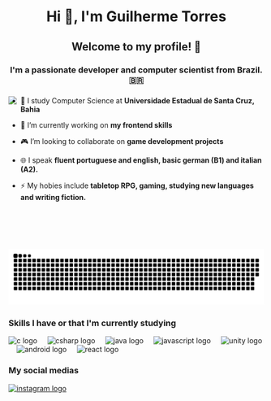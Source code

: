 <h1 align="center">Hi 👋, I'm Guilherme Torres</h1>
<h2 align="center">Welcome to my profile! 👋</h2>
<h3 align="center">I'm a passionate developer and computer scientist from Brazil. 🇧🇷</h3>

###

<img align="left" height="300" src="https://imagens.mdig.com.br/arte/GIFs_contam_historinhas_cotidiano_Guillaume_Kurkdjian_017.gif"  />

###

- 📝 I study Computer Science at **Universidade Estadual de Santa Cruz, Bahia**

- 🔭 I’m currently working on **my frontend skills**

- 🎮 I’m looking to collaborate on **game development projects**

- 🌐 I speak **fluent portuguese and english, basic german (B1) and italian (A2).**

- ⚡ My hobies include **tabletop RPG, gaming, studying new languages and writing fiction.**

###

![snake gif](https://github.com/Guimats7/Guimats7/blob/output/github-snake-dark.svg)

###

<h3 align="left">Skills I have or that I'm currently studying</h3>
<div align="left">
  <img src="https://cdn.jsdelivr.net/gh/devicons/devicon/icons/c/c-original.svg" height="40" alt="c logo"  />
  <img width="12" />
  <img src="https://cdn.jsdelivr.net/gh/devicons/devicon/icons/csharp/csharp-original.svg" height="40" alt="csharp logo"  />
  <img width="12" />
  <img src="https://cdn.jsdelivr.net/gh/devicons/devicon/icons/java/java-original.svg" height="40" alt="java logo"  />
  <img width="12" />
  <img src="https://cdn.jsdelivr.net/gh/devicons/devicon/icons/javascript/javascript-original.svg" height="40" alt="javascript logo"  />
  <img width="12" />
  <img src="https://cdn.jsdelivr.net/gh/devicons/devicon/icons/unity/unity-original.svg" height="40" alt="unity logo"  />
  <img width="12" />
  <img src="https://cdn.jsdelivr.net/gh/devicons/devicon/icons/android/android-original.svg" height="40" alt="android logo"  />
  <img width="12" />
  <img src="https://cdn.jsdelivr.net/gh/devicons/devicon/icons/react/react-original.svg" height="40" alt="react logo"  />
</div>

###

<h3 align="left">My social medias</h3>
<div align="left">
  <a href="https://www.instagram.com/paradisorium/" target="_blank">
    <img src="https://raw.githubusercontent.com/maurodesouza/profile-readme-generator/master/src/assets/icons/social/instagram/default.svg" width="52" height="40" alt="instagram logo"  />
  </a>
</div>

###
